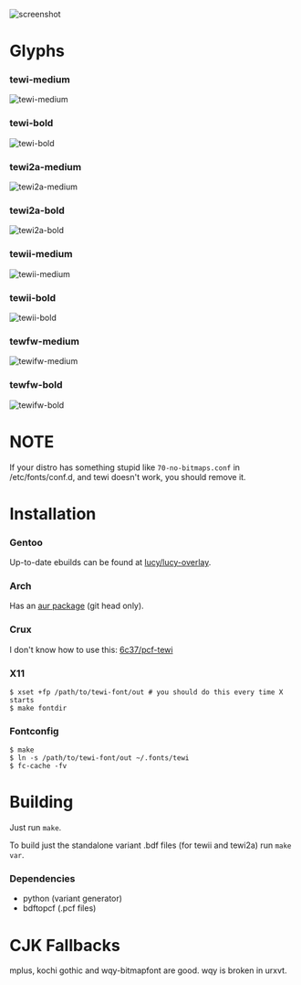 ![screenshot](https://luz.lu/tewi/tewi.png)

# Glyphs
### tewi-medium
![tewi-medium](https://luz.lu/tewi/tewi-medium-11.png)

### tewi-bold
![tewi-bold](https://luz.lu/tewi/tewi-bold-11.png)

### tewi2a-medium
![tewi2a-medium](https://luz.lu/tewi/tewi2a-medium-11.png)

### tewi2a-bold
![tewi2a-bold](https://luz.lu/tewi/tewi2a-bold-11.png)

### tewii-medium
![tewii-medium](https://luz.lu/tewi/tewii-medium-11.png)

### tewii-bold
![tewii-bold](https://luz.lu/tewi/tewii-bold-11.png)

### tewfw-medium
![tewifw-medium](https://luz.lu/tewi/tewifw-medium-11.png)

### tewfw-bold
![tewifw-bold](https://luz.lu/tewi/tewifw-bold-11.png)

# NOTE
If your distro has something stupid like `70-no-bitmaps.conf` in
/etc/fonts/conf.d, and tewi doesn't work, you should remove it.

# Installation
### Gentoo
Up-to-date ebuilds can be found at
[lucy/lucy-overlay](https://github.com/lucy/lucy-overlay).

### Arch
Has an [aur package](https://aur.archlinux.org/packages/bdf-tewi-git/)
(git head only).

### Crux
I don't know how to use this:
[6c37/pcf-tewi](https://github.com/6c37/crux-ports)

### X11
```shell
$ xset +fp /path/to/tewi-font/out # you should do this every time X starts
$ make fontdir
```

### Fontconfig
```shell
$ make
$ ln -s /path/to/tewi-font/out ~/.fonts/tewi
$ fc-cache -fv
```

# Building
Just run `make`.

To build just the standalone variant .bdf files
(for tewii and tewi2a) run `make var`.

### Dependencies
* python (variant generator)
* bdftopcf (.pcf files)

# CJK Fallbacks
mplus, kochi gothic and wqy-bitmapfont are good.
wqy is broken in urxvt.
